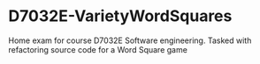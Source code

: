 # D7032E-VarietyWordSquares
Home exam for course D7032E Software engineering. Tasked with refactoring source code for a Word Square game
